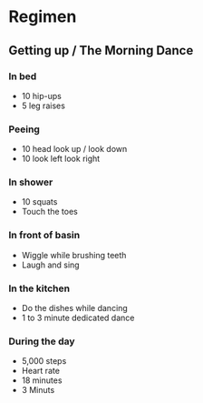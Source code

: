 # Regimen


## Getting up / The Morning Dance


### In bed
* 10 hip-ups
* 5 leg raises

### Peeing
* 10 head look up / look down
* 10 look left look right

### In shower
* 10 squats
* Touch the toes

### In front of basin

* Wiggle while brushing teeth
* Laugh and sing

### In the kitchen
* Do the dishes while dancing
* 1 to 3 minute dedicated dance



### During the day

* 5,000 steps
* Heart rate
* 18 minutes
* 3 Minuts
